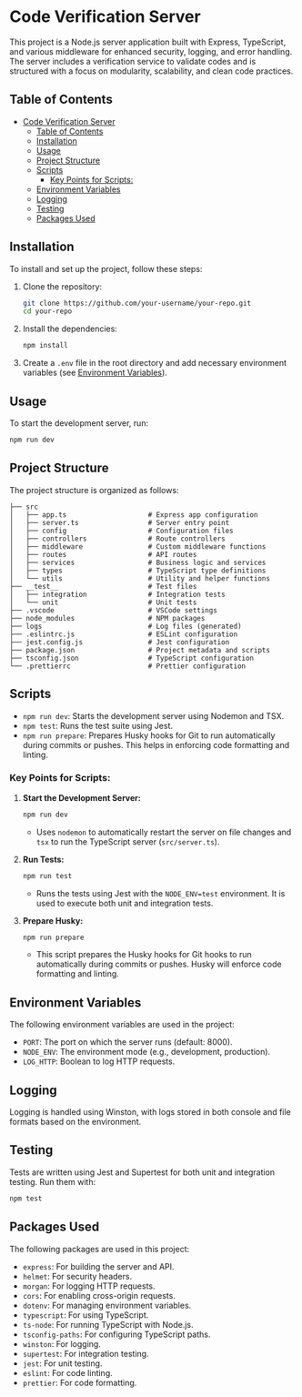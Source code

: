 # Code Verification Server

This project is a Node.js server application built with Express, TypeScript, and various middleware for enhanced security, logging, and error handling. The server includes a verification service to validate codes and is structured with a focus on modularity, scalability, and clean code practices.

## Table of Contents

- [Code Verification Server](#code-verification-server)
  - [Table of Contents](#table-of-contents)
  - [Installation](#installation)
  - [Usage](#usage)
  - [Project Structure](#project-structure)
  - [Scripts](#scripts)
    - [Key Points for Scripts:](#key-points-for-scripts)
  - [Environment Variables](#environment-variables)
  - [Logging](#logging)
  - [Testing](#testing)
  - [Packages Used](#packages-used)

## Installation

To install and set up the project, follow these steps:

1. Clone the repository:

   ```bash
   git clone https://github.com/your-username/your-repo.git
   cd your-repo
   ```

2. Install the dependencies:

   ```bash
   npm install
   ```

3. Create a `.env` file in the root directory and add necessary environment variables (see [Environment Variables](#environment-variables)).

## Usage

To start the development server, run:

```bash
npm run dev
```

## Project Structure

The project structure is organized as follows:

```
├── src
│   ├── app.ts                    # Express app configuration
│   ├── server.ts                 # Server entry point
│   ├── config                    # Configuration files
│   ├── controllers               # Route controllers
│   ├── middleware                # Custom middleware functions
│   ├── routes                    # API routes
│   ├── services                  # Business logic and services
│   ├── types                     # TypeScript type definitions
│   └── utils                     # Utility and helper functions
├── __test__                      # Test files
│   ├── integration               # Integration tests
│   └── unit                      # Unit tests
├── .vscode                       # VSCode settings
├── node_modules                  # NPM packages
├── logs                          # Log files (generated)
├── .eslintrc.js                  # ESLint configuration
├── jest.config.js                # Jest configuration
├── package.json                  # Project metadata and scripts
├── tsconfig.json                 # TypeScript configuration
└── .prettierrc                   # Prettier configuration
```

## Scripts

- `npm run dev`: Starts the development server using Nodemon and TSX.
- `npm test`: Runs the test suite using Jest.
- `npm run prepare`: Prepares Husky hooks for Git to run automatically during commits or pushes. This helps in enforcing code formatting and linting.

### Key Points for Scripts:

1. **Start the Development Server:**

   ```bash
   npm run dev
   ```

   - Uses `nodemon` to automatically restart the server on file changes and `tsx` to run the TypeScript server (`src/server.ts`).

2. **Run Tests:**

   ```bash
   npm run test
   ```

   - Runs the tests using Jest with the `NODE_ENV=test` environment. It is used to execute both unit and integration tests.

3. **Prepare Husky:**
   ```bash
   npm run prepare
   ```
   - This script prepares the Husky hooks for Git hooks to run automatically during commits or pushes. Husky will enforce code formatting and linting.

## Environment Variables

The following environment variables are used in the project:

- `PORT`: The port on which the server runs (default: 8000).
- `NODE_ENV`: The environment mode (e.g., development, production).
- `LOG_HTTP`: Boolean to log HTTP requests.

## Logging

Logging is handled using Winston, with logs stored in both console and file formats based on the environment.

## Testing

Tests are written using Jest and Supertest for both unit and integration testing. Run them with:

```bash
npm test
```

## Packages Used

The following packages are used in this project:

- `express`: For building the server and API.
- `helmet`: For security headers.
- `morgan`: For logging HTTP requests.
- `cors`: For enabling cross-origin requests.
- `dotenv`: For managing environment variables.
- `typescript`: For using TypeScript.
- `ts-node`: For running TypeScript with Node.js.
- `tsconfig-paths`: For configuring TypeScript paths.
- `winston`: For logging.
- `supertest`: For integration testing.
- `jest`: For unit testing.
- `eslint`: For code linting.
- `prettier`: For code formatting.
